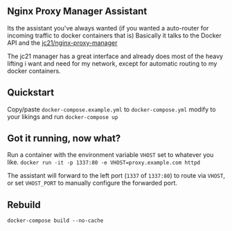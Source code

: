 ## Nginx Proxy Manager Assistant

Its the assistant you've always wanted (if you wanted a auto-router for incoming traffic to docker containers that is)
Basically it talks to the Docker API and the [jc21/nginx-proxy-manager](https://github.com/jc21/nginx-proxy-manager/)

The jc21 manager has a great interface and already does most of the heavy lifting i want and need for my network, except for automatic routing to my docker containers.

## Quickstart

Copy/paste `docker-compose.example.yml` to `docker-compose.yml` modify to your likings and run `docker-compose up`

## Got it running, now what?

Run a container with the environment variable `VHOST` set to whatever you like. 
`docker run -it -p 1337:80 -e VHOST=proxy.example.com httpd`

The assistant will forward to the left port (`1337` of `1337:80`) to route via `VHOST`, or set `VHOST_PORT` to manually configure the forwarded port.

## Rebuild

`docker-compose build --no-cache`